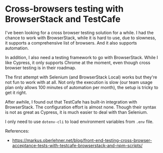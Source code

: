 # Cross-browsers testing with BrowserStack and TestCafe
I've been looking for a cross browser testing solution for a while.
I had the chance to work with BrowserStack, while it is hard to use,
due to slowness, it supports a comprehensive list of browsers. And
it also supports automation.

In addition, I also need a testing framework to go with BrowserStack.
While I like Cypress, it only supports Chrome at the moment, even though
cross browser testing is in their roadmap.

The first attempt with Selenium (and BrowserStack Local) works but
they're not fun to work with at all. Not only the execution is slow (our
team usage plan only allows 100 minutes of automation per month),
the setup is tricky to get it right.

After awhile, I found out that TestCafe has built-in integration with
BrowserStack. The configuration effort is almost none. Though
their syntax is not as great as Cypress, it is much easier to deal with
than Selenium.

I only need to use `dotenv-cli` to load environment variables from `.env`
file.

References:
- https://markus.oberlehner.net/blog/front-end-testing-cross-browser-acceptance-tests-with-testcafe-browserstack-and-npm-scripts/

